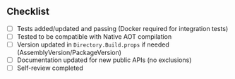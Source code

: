 ## Checklist

- [ ] Tests added/updated and passing (Docker required for integration tests)
- [ ] Tested to be compatible with Native AOT compilation
- [ ] Version updated in `Directory.Build.props` if needed (AssemblyVersion/PackageVersion)
- [ ] Documentation updated for new public APIs (no exclusions)
- [ ] Self-review completed